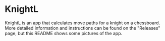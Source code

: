 # KnightL
KnightL is an app that calculates move paths for a knight on a chessboard. More detailed information and instructions can be found on the "Releases" page, but this README shows some pictures of the app.
